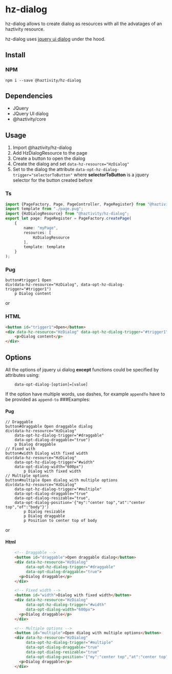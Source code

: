 # hz-dialog
hz-dialog allows to create dialog as resources with all the advatages of an haztivity resource.

hz-dialog uses [jquery ui dialog](https://jqueryui.com/dialog/) under the hood.
## Install
### NPM
```npm i --save @haztivity/hz-dialog```
## Dependencies
- JQuery
- JQuery UI dialog
- @haztivity/core
## Usage
1. Import @haztivity/hz-dialog
2. Add HzDialogResource to the page
3. Create a button to open the dialog
3. Create the dialog and set ```data-hz-resource="HzDialog"```
4. Set to the dialog the attribute ```data-opt-hz-dialog-trigger="selectorToButton"``` where __selectorToButton__ is a jquery selector for the button created before
### Ts
```typescript
import {PageFactory, Page, PageController, PageRegister} from "@haztivity/core";
import template from "./page.pug";
import {HzDialogResource} from "@haztivity/hz-dialog";
export let page: PageRegister = PageFactory.createPage(
    {
        name: "myPage",
        resources: [
            HzDialogResource
        ],
        template: template
    }
);
```
### Pug
```pug
button#trigger1 Open
div(data-hz-resource="HzDialog", data-opt-hz-dialog-trigger="#trigger1")
    p Dialog content

```
or
### HTML
```html
<button id="trigger1">Open</button>
<div data-hz-resource="HzDialog" data-opt-hz-dialog-trigger="#trigger1">
    <p>Dialog content</p>
</div>
```
## Options
All the options of jquery ui dialog **except** functions could be specified by attributes using:
```pug
    data-opt-dialog-[option]=[value]
```
If the option have multiple words, use dashes, for example ```appendTo``` have to be provided as ```append-to```
###Examples:
#### Pug
```pug
// Draggable
button#draggable Open draggable dialog
div(data-hz-resource="HzDialog"
    data-opt-hz-dialog-trigger="#draggable"
    data-opt-dialog-draggable="true")
    p Dialog draggable
// Fixed with
button#width Dialog with fixed width
div(data-hz-resource="HzDialog"
    data-opt-hz-dialog-trigger="#width"
    data-opt-dialog-width="600px")
        p Dialog with fixed width
// Multiple options
button#multiple Open dialog with multiple options
div(data-hz-resource="HzDialog"
    data-opt-hz-dialog-trigger="#multiple"
    data-opt-dialog-draggable="true"
    data-opt-dialog-resizable="true",
    data-opt-dialog-position='{"my":"center top","at":"center top","of":"body"}')
        p Dialog resizable
        p Dialog draggable
        p Position to center top of body
```
or
#### Html
```html
    <!-- Draggable -->
    <button id="draggable">Open draggable dialog</button>
    <div data-hz-resource="HzDialog"
         data-opt-hz-dialog-trigger="#draggable"
         data-opt-dialog-draggable="true">
      <p>Dialog draggable</p>
    </div>

    <!-- Fixed width -->
    <button id="width">Dialog with fixed width</button>
    <div data-hz-resource="HzDialog"
         data-opt-hz-dialog-trigger="#width"
         data-opt-dialog-width="600px">
      <p>Dialog draggable</p>
    </div>

    <!-- Multiple options -->
    <button id="multiple">Open dialog with multiple options</button>
    <div data-hz-resource="HzDialog"
         data-opt-hz-dialog-trigger="#multiple"
         data-opt-dialog-draggable="true"
         data-opt-dialog-resizable="true"
         data-opt-dialog-position='{"my":"center top","at":"center top","of":"body"}'>
      <p>Dialog draggable</p>
    </div>
```